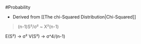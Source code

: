 #Probability 
- Derived from [[The chi-Squared Distribution|Chi-Squared]]
> (n-1)S²/σ² ~ X²(n-1)

E(S²) -> σ²
V(S²) -> σ^4/(n-1)

